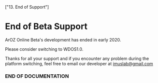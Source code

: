 ["13. End of Support"]

# End of Beta Support

ArOZ Online Beta's development has ended in early 2020.

Please consider switching to WDOS1.0.



Thanks for all your support and if you encounter any problem during the platform switching, feel free to email our developer at [imuslab@gmail.com](mailto:imuslab@gmail.com)

### END OF DOCUMENTATION

